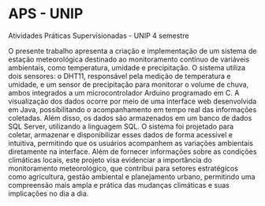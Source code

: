 # APS - UNIP
Atividades Práticas Supervisionadas - UNIP 4 semestre

O presente trabalho apresenta a criação e implementação de um sistema de estação meteorológica destinado ao monitoramento contínuo de variáveis ambientais, como temperatura, umidade e precipitação. O sistema utiliza dois sensores: o DHT11, responsável pela medição de temperatura e umidade, e um sensor de precipitação para monitorar o volume de chuva, ambos integrados a um microcontrolador Arduino programado em C. A visualização dos dados ocorre por meio de uma interface web desenvolvida em Java, possibilitando o acompanhamento em tempo real das informações coletadas. Além disso, os dados são armazenados em um banco de dados SQL Server, utilizando a linguagem SQL. O sistema foi projetado para coletar, armazenar e disponibilizar esses dados de forma acessível e intuitiva, permitindo que os usuários acompanhem as variações ambientais diretamente na interface. Além de fornecer informações sobre as condições climáticas locais, este projeto visa evidenciar a importância do monitoramento meteorológico, que contribui para setores estratégicos como agricultura, gestão ambiental e planejamento urbano, permitindo uma compreensão mais ampla e prática das mudanças climáticas e suas implicações no dia a dia.
